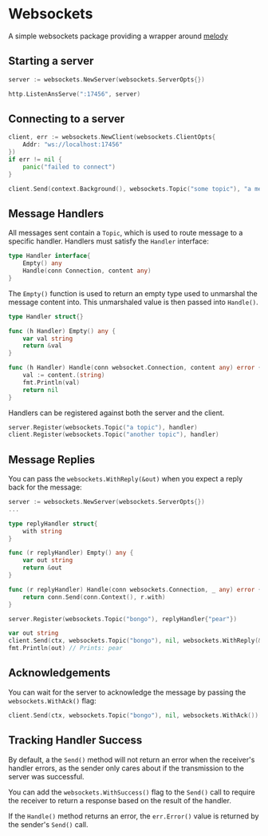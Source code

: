# Websockets

A simple websockets package providing a wrapper around [melody](https://github.com/olahol/melody)

## Starting a server

```go
server := websockets.NewServer(websockets.ServerOpts{})

http.ListenAnsServe(":17456", server)
```

## Connecting to a server

```go
client, err := websockets.NewClient(websockets.ClientOpts{
    Addr: "ws://localhost:17456"
})
if err != nil {
    panic("failed to connect")
}

client.Send(context.Background(), websockets.Topic("some topic"), "a message")
```

## Message Handlers

All messages sent contain a `Topic`, which is used to route message to a specific
handler. Handlers must satisfy the `Handler` interface:

```go
type Handler interface{
    Empty() any
    Handle(conn Connection, content any)
}
```

The `Empty()` function is used to return an empty type used to unmarshal the
message content into. This unmarshaled value is then passed into `Handle()`.

```go
type Handler struct{}

func (h Handler) Empty() any {
    var val string
    return &val
}

func (h Handler) Handle(conn websocket.Connection, content any) error {
    val := content.(string)
    fmt.Println(val)
    return nil
}
```

Handlers can be registered against both the server and the client.

```go
server.Register(websockets.Topic("a topic"), handler)
client.Register(websockets.Topic("another topic"), handler)
```

## Message Replies

You can pass the `websockets.WithReply(&out)` when you expect a reply back for
the message:

```go
server := websockets.NewServer(websockets.ServerOpts{})
...

type replyHandler struct{
    with string
}

func (r replyHandler) Empty() any {
    var out string
    return &out
}

func (r replyHandler) Handle(conn websockets.Connection, _ any) error {
    return conn.Send(conn.Context(), r.with)
}

server.Register(websockets.Topic("bongo"), replyHandler{"pear"})

var out string
client.Send(ctx, websockets.Topic("bongo"), nil, websockets.WithReply(&out))
fmt.Println(out) // Prints: pear
```

## Acknowledgements

You can wait for the server to acknowledge the message by passing the
`websockets.WithAck()` flag:

```go
client.Send(ctx, websockets.Topic("bongo"), nil, websockets.WithAck())
```

## Tracking Handler Success

By default, a the `Send()` method will not return an error when the receiver's
handler errors, as the sender only cares about if the transmission to the server
was successful.

You can add the `websockets.WithSuccess()` flag to the `Send()` call to require
the receiver to return a response based on the result of the handler.

If the `Handle()` method returns an error, the `err.Error()` value is returned
by the sender's `Send()` call.
